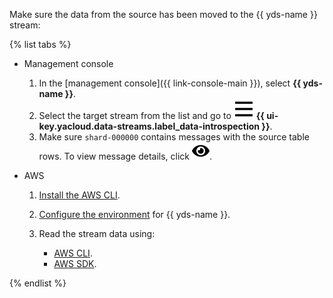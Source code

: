 Make sure the data from the source has been moved to the {{ yds-name }} stream:

  {% list tabs %}

  * Management console

      1. In the [management console]({{ link-console-main }}), select **{{ yds-name }}**.
      1. Select the target stream from the list and go to ![image](../../_assets/data-introspection.svg) **{{ ui-key.yacloud.data-streams.label_data-introspection }}**.
      1. Make sure `shard-000000` contains messages with the source table rows. To view message details, click ![image](../../_assets/eye.svg).

  * AWS

      1. [Install the AWS CLI](https://docs.aws.amazon.com/cli/latest/userguide/getting-started-install.html).
      1. [Configure the environment](../../data-streams/quickstart/index.md) for {{ yds-name }}.
      1. Read the stream data using:

          * [AWS CLI](../../data-streams/operations/aws-cli/get-records.md).
          * [AWS SDK](../../data-streams/operations/aws-sdk/get-records.md).

  {% endlist %}
